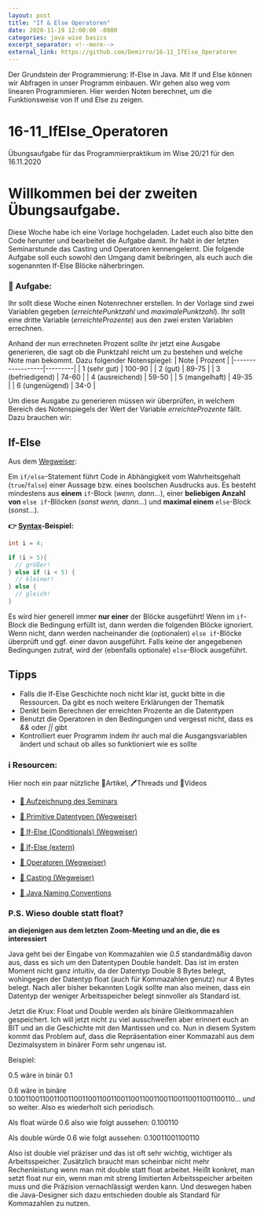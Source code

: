 ```yaml
---
layout: post
title: "If & Else Operatoren"
date: 2020-11-19 12:00:00 -0000
categories: java wise basics
excerpt_separator: <!--more-->
external_link: https://github.com/Demirro/16-11_IfElse_Operatoren
---
```

Der Grundstein der Programmierung: If-Else in Java. Mit If und Else können wir Abfragen in unser Programm einbauen. Wir gehen also weg vom linearen Programmieren. Hier werden Noten berechnet, um die Funktionsweise von If und Else zu zeigen.
<!--more-->

# 16-11_IfElse_Operatoren
Übungsaufgabe für das Programmierpraktikum im Wise 20/21 für den 16.11.2020

# Willkommen bei der zweiten Übungsaufgabe.

Diese Woche habe ich eine Vorlage hochgeladen. Ladet euch also bitte den Code herunter und bearbeitet die Aufgabe damit.
Ihr habt in der letzten Seminarstunde das Casting und Operatoren kennengelernt. Die folgende Aufgabe soll euch sowohl den Umgang damit beibringen, als euch auch die sogenannten If-Else Blöcke näherbringen.

### 📝 Aufgabe:

Ihr sollt diese Woche einen Notenrechner erstellen. In der Vorlage sind zwei Variablen gegeben (*erreichtePunktzahl* und *maximalePunktzahl*). Ihr sollt eine dritte Variable (*erreichteProzente*) aus den zwei ersten Variablen errechnen.

Anhand der nun errechneten Prozent sollte ihr jetzt eine Ausgabe generieren, die sagt ob die Punktzahl reicht um zu bestehen und welche Note man bekommt. Dazu folgender Notenspiegel:
| Note             | Prozent |
|------------------|---------|
| 1 (sehr gut)     | 100-90  |
| 2 (gut)          | 89-75   |
| 3 (befriedigend) | 74-60   |
| 4 (ausreichend)  | 59-50   |
| 5 (mangelhaft)   | 49-35   |
| 6 (ungenügend)   | 34-0    |

Um diese Ausgabe zu generieren müssen wir überprüfen, in welchem Bereich des Notenspiegels der Wert der Variable *erreichteProzente* fällt. Dazu brauchen wir:

## If-Else
Aus dem [Wegweiser](https://github.com/DH-Cologne/java-wegweiser/blob/master/articles/Konditionale.md):

Ein `if/else`-Statement führt Code in Abhängigkeit vom Wahrheitsgehalt (`true`/`false`) einer Aussage bzw. eines boolschen Ausdrucks aus. Es besteht mindestens aus **einem** `if`-Block (_wenn, dann..._), einer **beliebigen Anzahl von** `else if`-Blöcken (_sonst wenn, dann..._) und **maximal einem** `else`-Block (_sonst..._). 

**:point_right: [Syntax](../Glossar.md#syntax)-Beispiel:**
```java
int i = 4;

if (i > 5){
  // größer!
} else if (i < 5) {
  // kleiner!
} else {
  // gleich!
}
```

Es wird hier generell immer **nur einer** der Blöcke ausgeführt! Wenn im `if`-Block die Bedingung erfüllt ist, dann werden die folgenden Blöcke ignoriert. Wenn nicht, dann werden nacheinander die (optionalen) `else if`-Blöcke überprüft und ggf. einer davon ausgeführt. Falls keine der angegebenen Bedingungen zutraf, wird der (ebenfalls optionale) `else`-Block ausgeführt.

## Tipps
- Falls die If-Else Geschichte noch nicht klar ist, guckt bitte in die Ressourcen. Da gibt es noch weitere Erklärungen der Thematik
- Denkt beim Berechnen der erreichten Prozente an die Datentypen
- Benutzt die Operatoren in den Bedingungen und vergesst nicht, dass es *&&* oder *||* gibt
- Kontrolliert euer Programm indem ihr auch mal die Ausgangsvariablen ändert und schaut ob alles so funktioniert wie es sollte

    
### ℹ️ Resourcen:
Hier noch ein paar nützliche 📃Artikel, 🖊️Threads und 🎥Videos

- [🎥 Aufzeichnung des Seminars](https://www.ilias.uni-koeln.de/ilias/ilias.php?ref_id=3638292&eid=3ebe7375-f969-4330-ad74-a1dbb784ec62&cmd=streamVideo&cmdClass=xoctplayergui&cmdNode=wn:os:17u:185&baseClass=ilrepositorygui)

- [📃 Primitive Datentypen (Wegweiser)](https://github.com/DH-Cologne/java-wegweiser/blob/master/articles/Datentypen.md)
- [📃 If-Else (Conditionals) (Wegweiser)](https://github.com/DH-Cologne/java-wegweiser/blob/master/articles/Konditionale.md)
- [📃 If-Else (extern)](https://www.java-programmieren.com/if-anweisung-java.php)
- [📃 Operatoren (Wegweiser)](https://github.com/DH-Cologne/java-wegweiser/blob/master/articles/Operatoren.md)
- [📃 Casting (Wegweiser)](https://github.com/DH-Cologne/java-wegweiser/blob/master/articles/Casting.md)

- [📃 Java Naming Conventions](https://github.com/DH-Cologne/java-wegweiser/blob/master/articles/Naming-Conventions.md)

### P.S. Wieso double statt float?
**an diejenigen aus dem letzten Zoom-Meeting und an die, die es interessiert**

Java geht bei der Eingabe von Kommazahlen wie *0.5* standardmäßig davon aus, dass es sich um den Datentypen Double handelt.
Das ist im ersten Moment nicht ganz intuitiv, da der Datentyp Double 8 Bytes belegt, wohingegen der Datentyp float (auch für Kommazahlen genutz) nur 4 Bytes belegt. Nach aller bisher bekannten Logik sollte man also meinen, dass ein Datentyp der weniger Arbeitsspeicher belegt sinnvoller als Standard ist.

Jetzt die Krux:
Float und Double werden als binäre Gleitkommazahlen gespeichert. Ich will jetzt nicht zu viel ausschweifen aber erinnert euch an BIT und an die Geschichte mit den Mantissen und co. Nun in diesem System kommt das Problem auf, dass die Repräsentation einer Kommazahl aus dem Dezimalsystem in binärer Form sehr ungenau ist. 

Beispiel:

0.5 wäre in binär 0.1

0.6 wäre in binäre 0.10011001100110011001100110011001100110011001100110011001100110... und so weiter. Also es wiederholt sich periodisch.

Als float würde 0.6 also wie folgt aussehen: 0.100110

Als double würde 0.6 wie folgt aussehen:     0.10011001100110

Also ist double viel präziser und das ist oft sehr wichtig, wichtiger als Arbeitsspeicher. Zusätzlich braucht man scheinbar nicht mehr Rechenleistung wenn man mit double statt float arbeitet.
Heißt konkret, man setzt float nur ein, wenn man mit streng limitierten Arbeitsspeicher arbeiten muss und die Präzision vernachlässigt werden kann. Und deswegen haben die Java-Designer sich dazu entschieden double als Standard für Kommazahlen zu nutzen.
